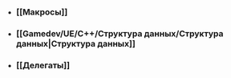- ### [[Макросы]]
- ### [[Gamedev/UE/C++/Структура данных/Структура данных|Структура данных]]
- ### [[Делегаты]]